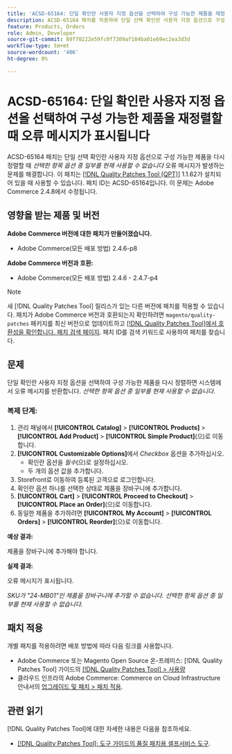 ```yaml
---
title: 'ACSD-65164: 단일 확인란 사용자 지정 옵션을 선택하여 구성 가능한 제품을 재정렬할 때 오류 메시지가 표시됩니다'
description: ACSD-65164 패치를 적용하여 단일 선택 확인란 사용자 지정 옵션으로 구성 가능한 제품을 재정렬할 때 *선택한 항목 옵션 중 일부를 현재 사용할 수 없음*이라는 오류 메시지가 표시되는 Adobe Commerce 문제를 수정합니다.
feature: Products, Orders
role: Admin, Developer
source-git-commit: 89f70222e59fc0f7309af184ba01e69ec2ea3d3d
workflow-type: tm+mt
source-wordcount: '406'
ht-degree: 0%

---
```



# ACSD-65164: 단일 확인란 사용자 지정 옵션을 선택하여 구성 가능한 제품을 재정렬할 때 오류 메시지가 표시됩니다

ACSD-65164 패치는 단일 선택 확인란 사용자 지정 옵션으로 구성 가능한 제품을 다시 정렬할 때 *선택한 항목 옵션 중 일부를 현재 사용할 수 없습니다* 오류 메시지가 발생하는 문제를 해결합니다. 이 패치는 [[!DNL Quality Patches Tool (QPT)]](/help/tools/quality-patches-tool/quality-patches-tool-to-self-serve-quality-patches.md) 1.1.62가 설치되어 있을 때 사용할 수 있습니다. 패치 ID는 ACSD-65164입니다. 이 문제는 Adobe Commerce 2.4.8에서 수정됩니다.

## 영향을 받는 제품 및 버전

**Adobe Commerce 버전에 대한 패치가 만들어졌습니다.**

* Adobe Commerce(모든 배포 방법) 2.4.6-p8

**Adobe Commerce 버전과 호환:**

* Adobe Commerce(모든 배포 방법) 2.4.6 - 2.4.7-p4

>[!NOTE]
>
>새 [!DNL Quality Patches Tool] 릴리스가 있는 다른 버전에 패치를 적용할 수 있습니다. 패치가 Adobe Commerce 버전과 호환되는지 확인하려면 `magento/quality-patches` 패키지를 최신 버전으로 업데이트하고 [[!DNL Quality Patches Tool]에서 호환성을 확인합니다. 패치 검색 페이지](https://experienceleague.adobe.com/tools/commerce-quality-patches/index.html). 패치 ID를 검색 키워드로 사용하여 패치를 찾습니다.

## 문제

단일 확인란 사용자 지정 옵션을 선택하여 구성 가능한 제품을 다시 정렬하면 시스템에서 오류 메시지를 반환합니다. *선택한 항목 옵션 중 일부를 현재 사용할 수 없습니다*.

### 복제 단계:

1. 관리 패널에서 **[!UICONTROL Catalog]** > **[!UICONTROL Products]** > **[!UICONTROL Add Product]** > **[!UICONTROL Simple Product]**(으)로 이동합니다.
1. **[!UICONTROL Customizable Options]**&#x200B;에서 *Checkbox* 옵션을 추가하십시오.
   * 확인란 옵션을 *필수*(으)로 설정하십시오.
   * 두 개의 옵션 값을 추가합니다.
1. Storefront로 이동하여 등록된 고객으로 로그인합니다.
1. 확인란 옵션 하나를 선택한 상태로 제품을 장바구니에 추가합니다.
1. **[!UICONTROL Cart]** > **[!UICONTROL Proceed to Checkout]** > **[!UICONTROL Place an Order]**(으)로 이동합니다.
1. 동일한 제품을 추가하려면 **[!UICONTROL My Account]** > **[!UICONTROL Orders]** > **[!UICONTROL Reorder]**(으)로 이동합니다.

**예상 결과:**

제품을 장바구니에 추가해야 합니다.

**실제 결과:**

오류 메시지가 표시됩니다.

*SKU가 &quot;24-MB01&quot;인 제품을 장바구니에 추가할 수 없습니다. 선택한 항목 옵션 중 일부를 현재 사용할 수 없습니다.*

## 패치 적용

개별 패치를 적용하려면 배포 방법에 따라 다음 링크를 사용합니다.

* Adobe Commerce 또는 Magento Open Source 온-프레미스: [!DNL Quality Patches Tool] 가이드의 [[!DNL Quality Patches Tool] > 사용량](/help/tools/quality-patches-tool/usage.md)
* 클라우드 인프라의 Adobe Commerce: Commerce on Cloud Infrastructure 안내서의 [업그레이드 및 패치 > 패치 적용](https://experienceleague.adobe.com/docs/commerce-cloud-service/user-guide/develop/upgrade/apply-patches.html).

## 관련 읽기

[!DNL Quality Patches Tool]에 대한 자세한 내용은 다음을 참조하세요.

* [[!DNL Quality Patches Tool]: 도구 가이드의 품질 패치용 셀프서비스 도구](/help/tools/quality-patches-tool/quality-patches-tool-to-self-serve-quality-patches.md).
